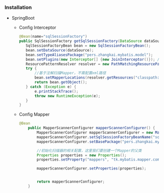### Installation
   - SpringBoot
        - Config Interceptor
            ```java
           @Bean(name="sqlSessionFactory")
           public SqlSessionFactory getSqlSessionFactory(DataSource dataSource){
               SqlSessionFactoryBean bean = new SqlSessionFactoryBean();
               bean.setDataSource(dataSource);
               bean.setTypeAliasesPackage("pers.zhangkai.mybatis.model");
               bean.setPlugins(new Interceptor[] {new JoinInterceptor()}); // 拦截器
               ResourcePatternResolver resolver = new PathMatchingResourcePatternResolver();
               try {
                   //基于注解扫描Mapper，不需配置xml路径
                   bean.setMapperLocations(resolver.getResources("classpath:mapping/*.xml"));
                   return bean.getObject();
               } catch (Exception e) {
                   e.printStackTrace();
                   throw new RuntimeException(e);
               }
           }
       
        - Config Mapper
        
          ```java
          @Bean
              public MapperScannerConfigurer mapperScannerConfigurer() {
                  MapperScannerConfigurer mapperScannerConfigurer = new MapperScannerConfigurer();
                  mapperScannerConfigurer.setSqlSessionFactoryBeanName("sqlSessionFactory");
                  mapperScannerConfigurer.setBasePackage("pers.zhangkai.mybatis.dao");
          
                  //初始化扫描器的相关配置，这里我们要创建一个Mapper的父类
                  Properties properties = new Properties();
                  properties.setProperty("mappers", "tk.mybatis.mapper.common.Mapper,JoinMapper");
          
                  mapperScannerConfigurer.setProperties(properties);
          
          
                  return mapperScannerConfigurer;
              }